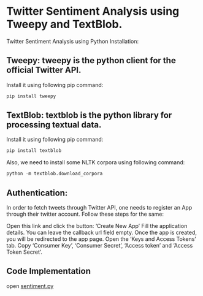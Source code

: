 # Twitter Sentiment Analysis using Tweepy and TextBlob.
Twitter Sentiment Analysis using Python
Installation:

## Tweepy: tweepy is the python client for the official Twitter API.
Install it using following pip command:
```python
pip install tweepy
```
## TextBlob: textblob is the python library for processing textual data.
Install it using following pip command:
```python
pip install textblob
```
Also, we need to install some NLTK corpora using following command:
```python
python -m textblob.download_corpora
```
## Authentication:
In order to fetch tweets through Twitter API, one needs to register an App through their twitter account. Follow these steps for the same:

Open this link and click the button: ‘Create New App’
Fill the application details. You can leave the callback url field empty.
Once the app is created, you will be redirected to the app page.
Open the ‘Keys and Access Tokens’ tab.
Copy ‘Consumer Key’, ‘Consumer Secret’, ‘Access token’ and ‘Access Token Secret’.

## Code Implementation
open [sentiment.py](../master/sentiment.py)
